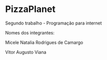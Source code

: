 # PizzaPlanet
Segundo trabalho - Programação para internet 

Nomes dos integrantes:

Micele Natalia Rodrigues de Camargo

Vitor Augusto Viana

